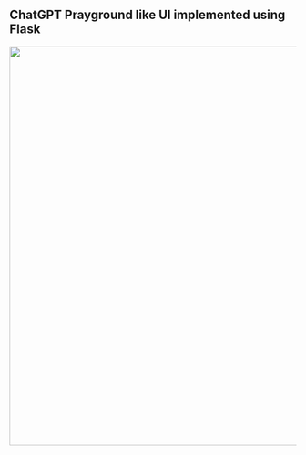 ## ChatGPT Prayground like UI implemented using Flask
<img src="https://github.com/iispace/Python/assets/24539773/4e95becf-85e2-40af-a72e-cd1f13cc86b2" width=700>
